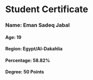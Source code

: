 # Student Certificate

<div class="student-id" >

  <h3 >Name: Eman Sadeq Jabal</h3>
  <h4>Age: 19</h4>
  <h4>Region: Egypt/Al-Dakahlia</h4>
  <h4>Percentage: 58.82%</h4>
  <h4>Degree: 50 Points</h4>
  
</div>
